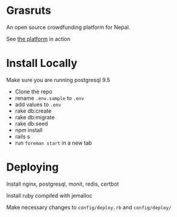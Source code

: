 # Grasruts

An open source crowdfunding platform for Nepal.

See [the platform](http://grasruts.com) in action

# Install Locally

Make sure you are running postgresql 9.5

- Clone the repo
- rename `.env.sample` to `.env`
- add values to `.env`
- rake db:create
- rake db:migrate
- rake db:seed
- npm install
- rails s
- run `foreman start` in a new tab

# Deploying
Install nginx, postgresql, monit, redis, certbot

Install ruby compiled with jemalloc

Make necessary changes to `config/deploy.rb` and `config/deploy/`





